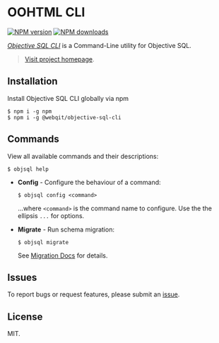 # OOHTML CLI

<!-- BADGES/ -->

<span class="badge-npmversion"><a href="https://npmjs.org/package/@webqit/objective-sql-cli" title="View this project on NPM"><img src="https://img.shields.io/npm/v/@webqit/objective-sql-cli.svg" alt="NPM version" /></a></span>
<span class="badge-npmdownloads"><a href="https://npmjs.org/package/@webqit/objective-sql-cli" title="View this project on NPM"><img src="https://img.shields.io/npm/dm/@webqit/objective-sql-cli.svg" alt="NPM downloads" /></a></span>

<!-- /BADGES -->


*[Objective SQL CLI](https://webqit.io/tooling/objective-sql-cli)* is a Command-Line utility for Objective SQL.

> [Visit project homepage](https://webqit.io/tooling/objective-sql-cli).

## Installation
Install Objective SQL CLI globally via npm

```text
$ npm i -g npm
$ npm i -g @webqit/objective-sql-cli
```

## Commands
View all available commands and their descriptions:

```text
$ objsql help
```

+ **Config** - Configure the behaviour of a command:

    ```text
    $ objsql config <command>
    ```

    ...where `<command>` is the command name to configure. Use the the ellipsis `...` for options.

+ **Migrate** - Run schema migration:

    ```text
    $ objsql migrate
    ```

    See [Migration Docs](https://webqit.io/tooling/objective-sql-cli/migration) for details.

## Issues
To report bugs or request features, please submit an [issue](https://github.com/webqit/objective-sql-cli/issues).

## License
MIT.
